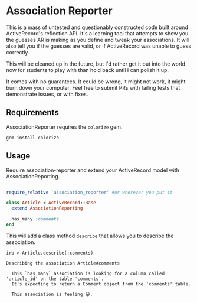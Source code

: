 # Association Reporter

This is a mass of untested and questionably constructed code built around ActiveRecord's reflection API. It's a learning tool that attempts to show you the guesses AR is making as you define and tweak your associations. It will also tell you if the guesses are valid, or if ActiveRecord was unable to guess correctly.

This will be cleaned up in the future, but I'd rather get it out into the world now for students to play with than hold back until I can polish it up.

It comes with no guarantees. It could be wrong, it might not work, it might burn down your computer. Feel free to submit PRs with failing tests that demonstrate issues, or with fixes.

## Requirements

AssociationReporter requires the `colorize` gem.

```
gem install colorize
```

## Usage

Require association-reporter and extend your ActiveRecord model with AssociationReporting.

```ruby

require_relative 'association_reporter' #or wherever you put it

class Article < ActiveRecord::Base
  extend AssociationReporting

  has_many :comments
end
```

This will add a class method `describe` that allows you to describe the association.

```text
irb > Article.describe(:comments)

Describing the association Article#comments

  This `has_many` association is looking for a column called 'article_id' on the table 'comments'.
  It's expecting to return a Comment object from the 'comments' table.

  This association is feeling 😀.
```

